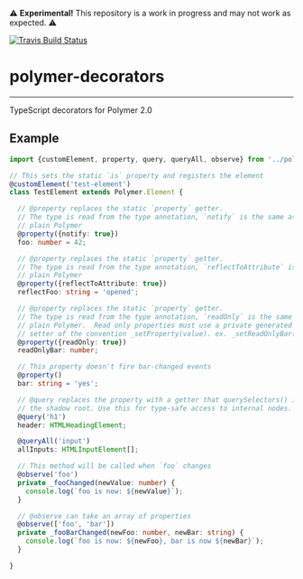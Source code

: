 ⚠ **Experimental!** This repository is a work in progress and may not work as expected. ⚠

[![Travis Build Status](https://travis-ci.org/Polymer/polymer-decorators.svg?branch=master)](https://travis-ci.org/Polymer/polymer-decorators)

# polymer-decorators

----

TypeScript decorators for Polymer 2.0

## Example

```typescript
import {customElement, property, query, queryAll, observe} from '../polymer-decorators/typescript/decorators.js';

// This sets the static `is` property and registers the element
@customElement('test-element')
class TestElement extends Polymer.Element {

  // @property replaces the static `property` getter.
  // The type is read from the type annotation, `notify` is the same as in
  // plain Polymer
  @property({notify: true})
  foo: number = 42;

  // @property replaces the static `property` getter.
  // The type is read from the type annotation, `reflectToAttribute` is the same as in
  // plain Polymer
  @property({reflectToAttribute: true})
  reflectFoo: string = 'opened';

  // @property replaces the static `property` getter.
  // The type is read from the type annotation, `readOnly` is the same as in
  // plain Polymer.  Read only properties must use a private generated
  // setter of the convention _setProperty(value). ex. _setReadOnlyBar(42)
  @property({readOnly: true})
  readOnlyBar: number;

  // This property doesn't fire bar-changed events
  @property()
  bar: string = 'yes';

  // @query replaces the property with a getter that querySelectors() in
  // the shadow root. Use this for type-safe access to internal nodes.
  @query('h1')
  header: HTMLHeadingElement;

  @queryAll('input')
  allInputs: HTMLInputElement[];

  // This method will be called when `foo` changes
  @observe('foo')
  private _fooChanged(newValue: number) {
    console.log(`foo is now: ${newValue}`);
  }

  // @observe can take an array of properties
  @observe(['foo', 'bar'])
  private _fooBarChanged(newFoo: number, newBar: string) {
    console.log(`foo is now: ${newFoo}, bar is now ${newBar}`);
  }

}
```
